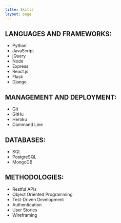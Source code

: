 ```yaml
---
title: Skills
layout: page
---
```


## LANGUAGES AND FRAMEWORKS:
* Python
* JavaScript
* jQuery 
* Node 
* Express
* React.js  
* Flask
* Django

## MANAGEMENT AND DEPLOYMENT:
* Git
* GitHu
* Heroku
* Command Line

## DATABASES:
* SQL
* PostgreSQL
* MongoDB

## METHODOLOGIES:
* Restful APIs
* Object Oriented Programming
* Test-Driven Development
* Authentication
* User Stories
* Wireframing 
